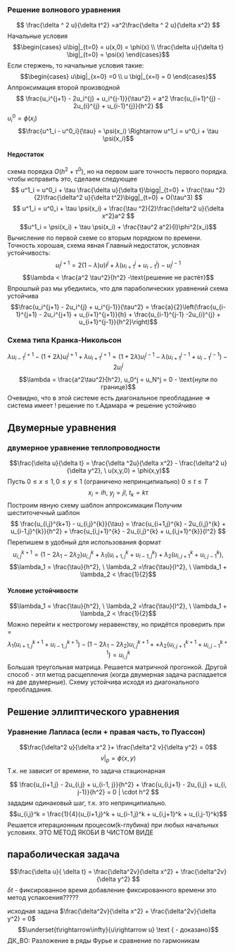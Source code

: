 ### Решение волнового уравнения
$$
	\frac{\delta ^ 2 u}{\delta t^2}  =a^2\frac{\delta ^ 2 u}{\delta x^2}
$$
Начальные условия
$$\begin{cases}
	u\big|_{t=0} = u(x,0) = \phi(x) \\ \frac{\delta u}{\delta t} \big|_{t=0} = \psi(x)
\end{cases}$$
Если стержень, то начальные условия такие:
$$\begin{cases}
	u\big|_{x=0} =0 \\ u \big|_{x=l} = 0
\end{cases}$$
Аппроксимация второй производной
$$
\frac{u_i^{j+1} - 2u_i^{j} + u_i^{j-1}}{\tau^2} = a^2 \frac{u_{i+1}^{j} - 2u_{i}^{j} + u_{i-1}^{j}}{h^2}
$$
$u_i^0 = \phi(x_i)$
$$\frac{u^1_i - u^0_i}{\tau} = \psi(x_i) \Rightarrow u^1_i = u^0_i + \tau \psi(x_i)$$
#### Недостаток
схема порядка $O(h^2 + \tau^0)$, но на первом шаге точность первого порядка. чтобы исправить это, сделаем следующее
$$
	u^1_i = u^0_i + \tau \frac{\delta u}{\delta t}\bigg|_{t=0} + \frac{\tau ^2}{2}\frac{\delta^2 u}{\delta t^2}\bigg|_{t=0} + O(\tau^3)
$$
$$
	u^1_i = u^0_i + \tau \psi(x_i) +  \frac{\tau ^2}{2}\frac{\delta^2 u}{\delta x^2}a^2
$$
$$u^1_i = \psi(x_i) + \tau \psi(x_i) + \frac{\tau^2 a^2}{l}\phi^2(x_i)$$
Вычисление по первой схеме со вторым порядком по времени.
Точность хорошая, схема явная
Главный недостаток, условная устойчивость:
$$u_i^{j+1} = 2(1-\lambda)u)i^j + \lambda(u_{i+1}^j + u_{i-1}^j) - u_i^{j-1}$$
$$\lambda < \frac{a^2 \tau^2}{h^2} -\text{решение не растёт}$$
Впрошлый раз мы убедились, что для параболических уравнений схема устойчива
$$\frac{u_i^{j+1} - 2u_i^{j} + u_i^{j-1}}{\tau^2} = \frac{a}{2}\left(\frac{u_{i-1}^{j+1} - 2u_i^{j+1} + u_{i+1}^{j+1}}{h} + \frac{u_{i-1}^{j-1} -2u_{i}^{j} + u_{i+1}^{j-1}}{h^2}\right)$$
### Схема типа Кранка-Никольсон
$$\lambda u_{i-1}^{j+1} - (1+2\lambda)u_{i}^{j+1} + \lambda u_{i+1}^{j+1} = (1+2\lambda)u_{i}^{j-1} - \lambda(u_{i+1}^{j-1} + u_{i-1}^{j-1}) - 2u_{i}^{j}$$
$$\lambda = \frac{a^2\tau^2}{h^2}, u_0^j = u_N^j = 0 - \text{нули по границе}$$
Очевидно, что в этой системе есть диагональное преобладание => система имеет ! решение по т.Адамара => решение устойчиво
## Двумерные уравнения
### двумерное уравнение теплопроводности
$$\frac{\delta u}{\delta t} = \frac{\delta ^2u}{\delta x^2} - \frac{\delta^2 u}{\delta y^2},  \ u(x,y,0) = \phi(x,y)$$
Пусть  $0 \le x \le 1, 0 \le y \le 1$ (ограничено непринципиально)
$0\le t \le T$
$$
	x_i = ih, \ y_j = jl,\ t_k = k\tau 
$$
Построим явную схему
шаблон аппроксимации
Получим шеститочечный шаблон
$$
	\frac{u_{i,j}^{k+1} - u_{i,j}^{k}}{\tau} = \frac{u_{i+1,j}^{k} - 2u_{i,j}^{k} + u_{i-1,j}^{k}}{h^2} + \frac{u_{i,j+1}^{k} - 2u_{i,j}^{k} + u_{i,j+1}^{k}}{l^2}
$$
Перепишем в удобный для использования формат
$$u_{i,j}^{k+1} = (1-2\lambda_1 - 2\lambda_2) u_{i,j}^k + \lambda_1(u_{i+1, j}^k +u_{i-1, j}^k ) + \lambda_2(u_{i, j+1}^k +u_{i, j-1}^k ),$$
$$\lambda_1 = \frac{\tau}{h^2}, \ \lambda_2 =\frac{\tau}{l^2}, \ \lambda_1 + \lambda_2 < \frac{1}{2}$$
#### Условие устойчивости
$$\lambda_1 = \frac{\tau}{h^2}, \ \lambda_2 =\frac{\tau}{l^2}, \ \lambda_1 + \lambda_2 < \frac{1}{2}$$
Можно перейти к нестрогому неравенству, но придётся проверить при =
$$\lambda_1(u_{i+1, j}^{k+1} +u_{i-1, j}^{k+1} ) - (1-2\lambda_1 - 2\lambda_2) u_{i,j}^{k+1} +  + \lambda_2(u_{i, j+1}^{k+1} +u_{i, j-1}^{k+1})=u_{i,j}^k $$
Большая треугольная матрица. 
Решается матричной прогонкой.
Другой способ - этл метод расщепления (когда двумерная задача распадается на две двумерные). Схему устойчива исходя из диагонального преобладания.

## Решение эллиптического уравнения
### Уравнение Лапласа (если + правая часть, то Пуассон)
$$\frac{\delta^2 u}{\delta x^2 }+ \frac{\delta^2 v}{\delta y^2} = 0$$
$$v\big|_{p} = \phi(x,y)$$ Т.к. не зависит от времени, то задача стационарная

$$
\frac{u_{i+1,j} - 2u_{i,j} + u_{i-1, j}}{h^2} + \frac{u_{i,j+1} - 2u_{i,j} + u_{i, j-1}}{h^2} = 0 | \cdot h^2
$$
зададим одинаковый шаг, т.к. это непринципиально.
$$u_{i,j}^k = \frac{1}{4}(u_{i+1,j}^k + u_{i-1,j}^k + u_{i,j+1}^k + u_{i,j-1}^k)$$
Решается итерационным процесом(k-глубина)
при любых начальных условиях.
ЭТО МЕТОД ЯКОБИ В ЧИСТОМ ВИДЕ
## параболическая задача
$$\frac{\delta u}{ \delta t} = \frac{\delta^2v}{\delta x^2} + \frac{\delta^2v}{\delta y^2} $$
$\delta t$ - фиксированное время
добавление фиксированного времени это метод успакоения?????

исходная задача
$\frac{\delta^2v}{\delta x^2} + \frac{\delta^2v}{\delta y^2} = 0$
$$\underset{t\rightarrow\infty}{u\rightarrow u} \text { - доказано}$$
ДК_ВО: Разложение в ряды Фурье и сравнение по гармоникам